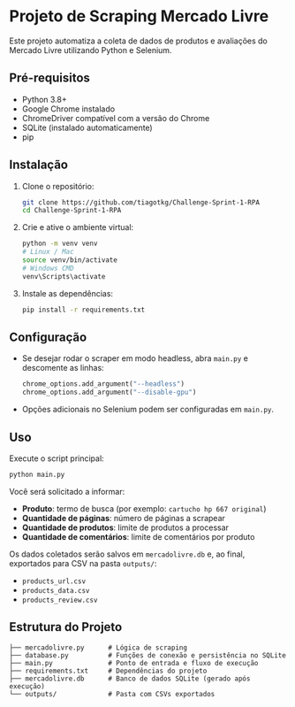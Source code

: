# Projeto de Scraping Mercado Livre

Este projeto automatiza a coleta de dados de produtos e avaliações do Mercado Livre utilizando Python e Selenium.

## Pré-requisitos

- Python 3.8+
- Google Chrome instalado
- ChromeDriver compatível com a versão do Chrome
- SQLite (instalado automaticamente)
- pip

## Instalação

1. Clone o repositório:

   ```bash
   git clone https://github.com/tiagotkg/Challenge-Sprint-1-RPA
   cd Challenge-Sprint-1-RPA
   ```

2. Crie e ative o ambiente virtual:

   ```bash
   python -m venv venv
   # Linux / Mac
   source venv/bin/activate
   # Windows CMD
   venv\Scripts\activate
   ```

3. Instale as dependências:

   ```bash
   pip install -r requirements.txt
   ```

## Configuração

- Se desejar rodar o scraper em modo headless, abra `main.py` e descomente as linhas:
  ```python
  chrome_options.add_argument("--headless")
  chrome_options.add_argument("--disable-gpu")
  ```
- Opções adicionais no Selenium podem ser configuradas em `main.py`.

## Uso

Execute o script principal:

```bash
python main.py
```

Você será solicitado a informar:

- **Produto**: termo de busca (por exemplo: `cartucho hp 667 original`)
- **Quantidade de páginas**: número de páginas a scrapear
- **Quantidade de produtos**: limite de produtos a processar
- **Quantidade de comentários**: limite de comentários por produto

Os dados coletados serão salvos em `mercadolivre.db` e, ao final, exportados para CSV na pasta `outputs/`:

- `products_url.csv`
- `products_data.csv`
- `products_review.csv`

## Estrutura do Projeto

```
├── mercadolivre.py      # Lógica de scraping
├── database.py          # Funções de conexão e persistência no SQLite
├── main.py              # Ponto de entrada e fluxo de execução
├── requirements.txt     # Dependências do projeto
├── mercadolivre.db      # Banco de dados SQLite (gerado após execução)
└── outputs/             # Pasta com CSVs exportados
```